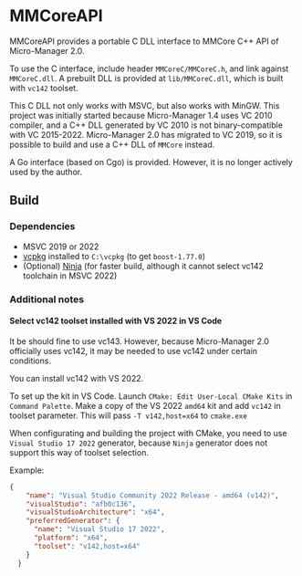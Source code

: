 # MMCoreAPI

MMCoreAPI provides a portable C DLL interface to MMCore C++ API of Micro-Manager 2.0.

To use the C interface, include header `MMCoreC/MMCoreC.h`, and link against `MMCoreC.dll`. A prebuilt DLL is provided at `lib/MMCoreC.dll`, which is built with `vc142` toolset.

This C DLL not only works with MSVC, but also works with MinGW. This project was initially started because Micro-Manager 1.4 uses VC 2010 compiler, and a C++ DLL generated by VC 2010 is not binary-compatible with VC 2015-2022. Micro-Manager 2.0 has migrated to VC 2019, so it is possible to build and use a C++ DLL of `MMCore` instead.

A Go interface (based on Cgo) is provided. However, it is no longer actively used by the author.

## Build
### Dependencies
* MSVC 2019 or 2022
* [vcpkg](https://vcpkg.io) installed to `C:\vcpkg` (to get `boost-1.77.0`)
* (Optional) [Ninja](https://ninja-build.org) (for faster build, although it cannot select vc142 toolchain in MSVC 2022)

### Additional notes

#### Select vc142 toolset installed with VS 2022 in VS Code
It be should fine to use vc143. However, because Micro-Manager 2.0 officially uses vc142, it may be needed to use vc142 under certain conditions.

You can install vc142 with VS 2022.

To set up the kit in VS Code. Launch `CMake: Edit User-Local CMake Kits` in `Command Palette`. Make a copy of the VS 2022 `amd64` kit and add `vc142` in toolset parameter. This will pass `-T v142,host=x64` to `cmake.exe`

When configurating and building the project with CMake, you need to use `Visual Studio 17 2022` generator, because `Ninja` generator does not support this way of toolset selection.

Example:
```json
{
    "name": "Visual Studio Community 2022 Release - amd64 (v142)",
    "visualStudio": "afb0c136",
    "visualStudioArchitecture": "x64",
    "preferredGenerator": {
      "name": "Visual Studio 17 2022",
      "platform": "x64",
      "toolset": "v142,host=x64"
    }
  }
```
